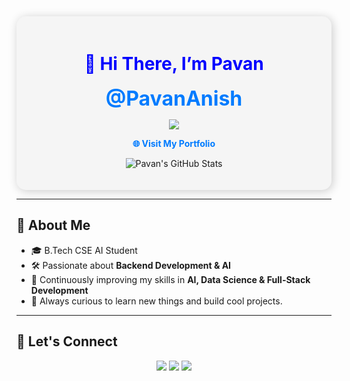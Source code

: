 

<!-- Profile Header -->

<div align="center" style="padding: 20px; background-color: #f5f5f5; border-radius: 15px; box-shadow: 2px 2px 15px rgba(0,0,0,0.2);">

<h1 style="color: #0000FF;">👋 Hi There, I’m Pavan</h1>

<p>
  <font size="6" color="#007BFF"><b>@PavanAnish</b></font>
</p>

<!-- Skill Icons -->
<p>
  <a href="https://skillicons.dev">
    <img src="https://skillicons.dev/icons?i=python,html,css,js,figma,c,mysql" />
  </a>
</p>

<!-- Profile Website -->
<p>
  <a href="https://pavananish.github.io/Portfolio1/"
     style="color: #007BFF; text-decoration: none; font-weight: bold;"
     onmouseover="this.style.color='#FF5733'" 
     onmouseout="this.style.color='#007BFF'">
    🌐 Visit My Portfolio
  </a>
</p>

<!-- GitHub Stats -->
<p>
  <img src="https://github-readme-stats.vercel.app/api?username=PavanAnish&show_icons=true&theme=radical" alt="Pavan's GitHub Stats"/>
</p>

</div>

---

<!-- Extra: About Me Section -->
## 📌 About Me

- 🎓 B.Tech CSE AI Student  
- 🛠️ Passionate about **Backend Development & AI**  
- 🌱 Continuously improving my skills in **AI, Data Science & Full-Stack Development**  
- 🎯 Always curious to learn new things and build cool projects.

---

<!-- Connect Section -->
## 🔗 Let's Connect

<p align="center">
  <a href="mailto:your-email@gmail.com"><img src="https://img.shields.io/badge/Gmail-D14836?style=for-the-badge&logo=gmail&logoColor=white"></a>
  <a href="https://www.linkedin.com/in/your-linkedin"><img src="https://img.shields.io/badge/LinkedIn-0077B5?style=for-the-badge&logo=linkedin&logoColor=white"></a>
  <a href="https://pavananish.github.io/Portfolio1/"><img src="https://img.shields.io/badge/Portfolio-FF5733?style=for-the-badge&logo=github&logoColor=white"></a>
</p>



<!---
PavanAnish/PavanAnish is a ✨ special ✨ repository because its `README.md` (this file) appears on your GitHub profile.
You can click the Preview link to take a look at your changes.
--->  
